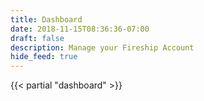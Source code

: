 ```yaml
---
title: Dashboard
date: 2018-11-15T08:36:36-07:00
draft: false
description: Manage your Fireship Account
hide_feed: true
---
```

{{< partial "dashboard" >}}
